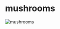 # mushrooms
![mushrooms](https://cdn.discordapp.com/attachments/590976596442349568/590976622669332481/507296b69345c85e0d24bdb097aea36a.png)
